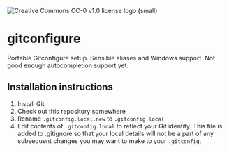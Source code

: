 ![Creative Commons CC-0 v1.0 license logo (small)](https://licensebuttons.net/p/zero/1.0/80x15.png)

# gitconfigure
Portable Gitconfigure setup. Sensible aliases and Windows support. Not good enough autocompletion support yet.

## Installation instructions
1. Install Git
1. Check out this repository somewhere
1. Rename `.gitconfig.local.new` to `.gitconfig.local`
1. Edit contents of `.gitconfig.local` to reflect your Git identity. This file is added to .gitignore so that your local details will not be a part of any subsequent changes you may want to make to your `.gitconfig`.

